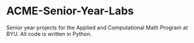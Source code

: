 # ACME-Senior-Year-Labs
Senior year projects for the Applied and Computational Math Program at BYU. All code is written in Python. 
